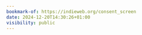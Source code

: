 ```yaml
---
bookmark-of: https://indieweb.org/consent_screen
date: 2024-12-20T14:30:26+01:00
visibility: public
---
```

